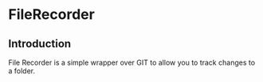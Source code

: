 # FileRecorder

## Introduction
File Recorder is a simple wrapper over GIT to allow you to track changes to a folder.
